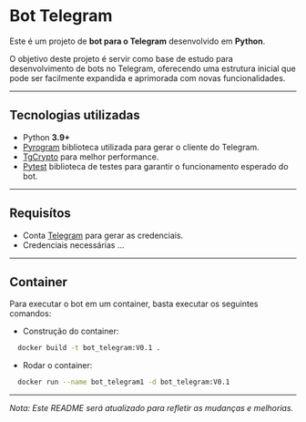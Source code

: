 # Bot Telegram

Este é um projeto de **bot para o Telegram** desenvolvido em **Python**.  

O objetivo deste projeto é servir como base de estudo para desenvolvimento de bots no Telegram, oferecendo uma estrutura inicial que pode ser facilmente expandida e aprimorada com novas funcionalidades.

---

## Tecnologias utilizadas
- Python **3.9+**
- [Pyrogram](https://docs.pyrogram.org/) biblioteca utilizada para gerar o cliente do Telegram.
- [TgCrypto](https://pypi.org/project/TgCrypto/) para melhor performance.
- [Pytest](https://docs.pytest.org/en/stable/) biblioteca de testes para garantir o funcionamento esperado do bot.
---
## Requisítos
- Conta [Telegram](https://my.telegram.org/) para gerar as credenciais.
- Credenciais necessárias ...

--- 
## Container
Para executar o bot em um container, basta executar os seguintes comandos:

- Construção do container:
```bash
  docker build -t bot_telegram:V0.1 .
```
- Rodar o container:
```bash
  docker run --name bot_telegram1 -d bot_telegram:V0.1
```

---

*Nota: Este README será atualizado para refletir as mudanças e melhorias.*

